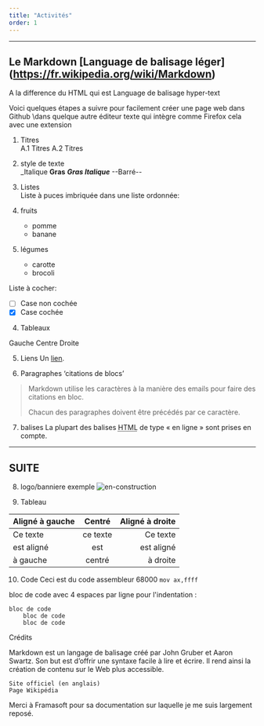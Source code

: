 ```yaml
---
title: "Activités"
order: 1
---
```

---
Le Markdown  [Language de balisage léger] (https://fr.wikipedia.org/wiki/Markdown)
---

A la difference du HTML qui est Language de balisage hyper-text

Voici quelques étapes a suivre pour facilement créer une page web dans Github \dans quelque autre éditeur texte qui intègre comme Firefox cela avec une extension 

1. Titres  
  A.1 Titres
  A.2 Titres

2. style de texte  
  _Italique
  **Gras**
  **_Gras Italique_**
  --Barré--

3. Listes  
  Liste à puces imbriquée dans une liste ordonnée:

  1. fruits
     * pomme
     * banane
  2. légumes
     - carotte
     - brocoli

Liste à cocher:
 - [ ] Case non cochée
 - [x] Case cochée

  4. Tableaux
 </tr>
 <tr>
  <td align="left">Gauche</td>
  <td align="center">Centre</td>
  <td align="right">Droite</td>
 </tr>
</tbody>
</table>

  5. Liens
Un [lien](http://example.com).


  6. Paragraphes ‘citations de blocs’
> Markdown utilise les caractères à la manière des emails pour faire des citations en bloc.
>
> Chacun des paragraphes doivent être précédés par ce caractère.

  7. balises
La plupart des balises <abbr title="Hypertext Markup Language">HTML</abbr> de type « en ligne » sont prises en compte.
>
---
SUITE
---

  8. logo/banniere
  exemple 
![en-construction]('en-construction.jpg' "image en construction")

  9. Tableau

  | Aligné à gauche  | Centré          | Aligné à droite |
  |:-----------------|:---------------:| ---------------:|
  | Ce texte         | ce texte        | Ce texte        |
  | est aligné       | est             | est aligné      |
  | à gauche         | centré          | à droite        |

  10. Code
Ceci est du code assembleur 68000 `mov ax,ffff` 

bloc de code avec 4 espaces par ligne pour l'indentation :
```
bloc de code
    bloc de code
    bloc de code
```
Crédits

Markdown est un langage de balisage créé par John Gruber et Aaron Swartz. Son but est d’offrir une syntaxe facile à lire et écrire. Il rend ainsi la création de contenu sur le Web plus accessible.

    Site officiel (en anglais)
    Page Wikipédia

Merci à Framasoft pour sa documentation sur laquelle je me suis largement reposé. 